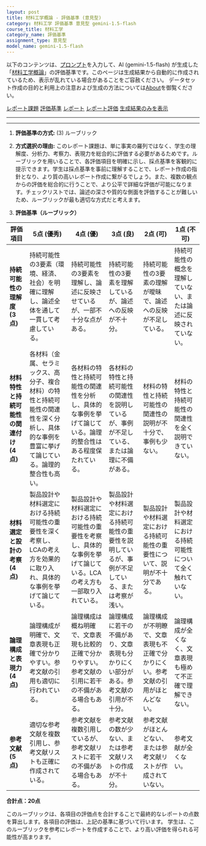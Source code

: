 ```yaml
---
layout: post
title: 材料工学概論 - 評価基準 (意見型)
category: 材料工学 評価基準 意見型 gemini-1.5-flash
course_title: 材料工学
category_name: 評価基準
assignment_type: 意見型
model_name: gemini-1.5-flash
---
```


以下のコンテンツは、[プロンプト](https://github.com/takedatoshiyuki/synthetic_assignments/tree/main/generated/材料工学/gemini-1.5-flash/prompt_評価基準-意見型.md)を入力して、AI (gemini-1.5-flash) が生成した「[材料工学概論](/contents/材料工学/)」の評価基準です。このページは生成結果から自動的に作成されているため、表示が乱れている場合があることをご容赦ください。
データセット作成の目的と利用上の注意および生成の方法については[About](/About)を御覧ください。

[レポート課題](../レポート課題-意見型)
[評価基準](../評価基準-意見型)
[レポート](../レポート-意見型)
[レポート評価](../レポート評価-意見型)
[生成結果のみを表示](https://github.com/takedatoshiyuki/synthetic_assignments/tree/main/generated/材料工学/gemini-1.5-flash/評価基準-意見型.md)
  

***
***
  
1. **評価基準の方式:** (3) ルーブリック

2. **方式選択の理由:** このレポート課題は、単に事実の羅列ではなく、学生の理解度、分析力、考察力、表現力を総合的に評価する必要があるためです。ルーブリックを用いることで、各評価項目を明確に示し、採点基準を客観的に提示できます。学生は採点基準を事前に理解することで、レポート作成の指針となり、より質の高いレポート作成に繋がるでしょう。また、複数の観点からの評価を総合的に行うことで、より公平で詳細な評価が可能になります。チェックリストでは、論述の深さや質的な側面を評価することが難しいため、ルーブリックが最も適切な方式だと考えます。


3. **評価基準（ルーブリック）**

| 評価項目 | 5点 (優秀) | 4点 (優) | 3点 (良) | 2点 (可) | 1点 (不可) |
|---|---|---|---|---|---|
| **持続可能性の理解度 (3点)** | 持続可能性の3要素（環境、経済、社会）を明確に理解し、論述全体を通して一貫して考慮している。 | 持続可能性の3要素を理解し、論述に反映させているが、一部不十分な点がある。 | 持続可能性の3要素を理解しているが、論述への反映が不十分。 | 持続可能性の3要素の理解が曖昧で、論述への反映が不足している。 | 持続可能性の概念を理解していない、または論述に反映されていない。 |
| **材料特性と持続可能性の関連付け (4点)** | 各材料（金属、セラミックス、高分子、複合材料）の特性と持続可能性の関連性を深く分析し、具体的な事例を豊富に挙げて論じている。論理的整合性も高い。 | 各材料の特性と持続可能性の関連性を分析し、具体的な事例を挙げて論じている。論理的整合性はある程度保たれている。 | 各材料の特性と持続可能性の関連性を説明しているが、事例が不足している、または論理に不備がある。 | 材料の特性と持続可能性の関連性の説明が不十分で、事例も少ない。 | 材料の特性と持続可能性の関連性を全く説明できていない。 |
| **材料選定と設計の考察 (4点)** | 製品設計や材料選定における持続可能性の重要性を深く考察し、LCAの考え方を効果的に取り入れ、具体的な事例を挙げて論じている。 | 製品設計や材料選定における持続可能性の重要性を考察し、具体的な事例を挙げて論じている。LCAの考え方も一部取り入れている。 | 製品設計や材料選定における持続可能性の重要性を説明しているが、事例が不足している、または考察が浅い。 | 製品設計や材料選定における持続可能性の重要性について、説明が不十分である。 | 製品設計や材料選定における持続可能性について全く触れていない。 |
| **論理構成と表現力 (4点)** | 論理構成が明確で、文章表現も正確で分かりやすい。参考文献の引用も適切に行われている。 | 論理構成は概ね明確で、文章表現も比較的正確で分かりやすい。参考文献の引用に若干の不備がある場合もある。 | 論理構成に若干の不備があり、文章表現も分かりにくい部分がある。参考文献の引用が不十分。 | 論理構成が不明瞭で、文章表現も不正確で分かりにくい。参考文献の引用がほとんどない。 | 論理構成が全くなく、文章表現も極めて不正確で理解できない。 |
| **参考文献 (5点)** | 適切な参考文献を複数引用し、参考文献リストも正確に作成されている。 | 参考文献を複数引用しているが、参考文献リストに若干の不備がある場合もある。 | 参考文献の数が少ない、または参考文献リストの作成が不十分。 | 参考文献がほとんどない、または参考文献リストが作成されていない。 | 参考文献が全くない。 |


**合計点：20点**

このルーブリックは、各項目の評価点を合計することで最終的なレポートの点数を算出します。各項目の評価は、上記の基準に基づいて行います。  学生は、このルーブリックを参考にレポートを作成することで、より高い評価を得られる可能性が高まります。
